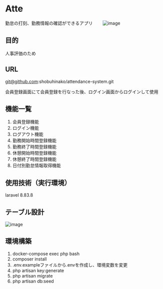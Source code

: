 # Atte

勤怠の打刻、勤務情報の確認ができるアプリ　　
  ![image](https://github.com/shobuhinako/attendance-system/assets/142642424/93125782-859e-4f17-a5b0-836115d66972)


## 目的

  人事評価のため


## URL

  git@github.com:shobuhinako/attendance-system.git
  
  会員登録画面にて会員登録を行なった後、ログイン画面からログインして使用



## 機能一覧
  1. 会員登録機能
  2. ログイン機能
  3. ログアウト機能
  4. 勤務開始時間登録機能
  5. 勤務終了時間登録機能
  6. 休憩開始時間登録機能
  7. 休憩終了時間登録機能
  8. 日付別勤怠情報取得機能



## 使用技術（実行環境）

  laravel 8.83.8



## テーブル設計
![image](https://github.com/shobuhinako/attendance-system/assets/142642424/fc5217d3-0ced-4830-b39e-d5d3638ccbe3)



## 環境構築
1. docker-compose exec php bash
2. composer install
3. .env.exampleファイルから.envを作成し、環境変数を変更
4. php artisan key:generate
5. php artisan migrate
6. php artisan db:seed
